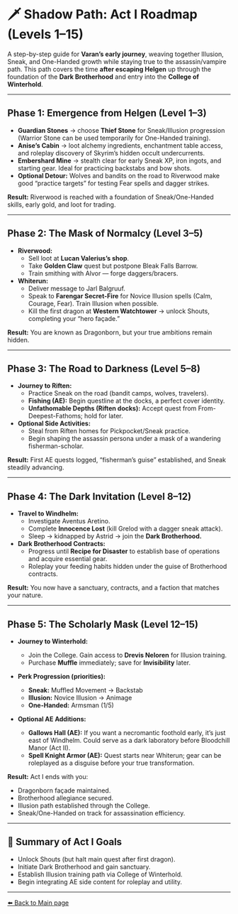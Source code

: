 # 🗡️ Shadow Path: Act I Roadmap (Levels 1–15)

A step-by-step guide for **Varan’s early journey**, weaving together Illusion, Sneak, and One-Handed growth while staying true to the assassin/vampire path. This path covers the time **after escaping Helgen** up through the foundation of the **Dark Brotherhood** and entry into the **College of Winterhold**.

---

## **Phase 1: Emergence from Helgen (Level 1–3)**

- **Guardian Stones** → choose **Thief Stone** for Sneak/Illusion progression (Warrior Stone can be used temporarily for One-Handed training).  
- **Anise’s Cabin** → loot alchemy ingredients, enchantment table access, and roleplay discovery of Skyrim’s hidden occult undercurrents.  
- **Embershard Mine** → stealth clear for early Sneak XP, iron ingots, and starting gear. Ideal for practicing backstabs and bow shots.  
- **Optional Detour:** Wolves and bandits on the road to Riverwood make good “practice targets” for testing Fear spells and dagger strikes.

**Result:** Riverwood is reached with a foundation of Sneak/One-Handed skills, early gold, and loot for trading.

---

## **Phase 2: The Mask of Normalcy (Level 3–5)**

- **Riverwood:**  
  - Sell loot at **Lucan Valerius’s shop**.  
  - Take **Golden Claw** quest but postpone Bleak Falls Barrow.  
  - Train smithing with Alvor — forge daggers/bracers.  
- **Whiterun:**  
  - Deliver message to Jarl Balgruuf.  
  - Speak to **Farengar Secret-Fire** for Novice Illusion spells (Calm, Courage, Fear). Train Illusion when possible.  
  - Kill the first dragon at **Western Watchtower** → unlock Shouts, completing your “hero façade.”  

**Result:** You are known as Dragonborn, but your true ambitions remain hidden.

---

## **Phase 3: The Road to Darkness (Level 5–8)**

- **Journey to Riften:**  
  - Practice Sneak on the road (bandit camps, wolves, travelers).  
  - **Fishing (AE):** Begin questline at the docks, a perfect cover identity.  
  - **Unfathomable Depths (Riften docks):** Accept quest from From-Deepest-Fathoms; hold for later.  
- **Optional Side Activities:**  
  - Steal from Riften homes for Pickpocket/Sneak practice.  
  - Begin shaping the assassin persona under a mask of a wandering fisherman-scholar.

**Result:** First AE quests logged, “fisherman’s guise” established, and Sneak steadily advancing.

---

## **Phase 4: The Dark Invitation (Level 8–12)**

- **Travel to Windhelm:**  
  - Investigate Aventus Aretino.  
  - Complete **Innocence Lost** (kill Grelod with a dagger sneak attack).  
  - Sleep → kidnapped by Astrid → join the **Dark Brotherhood.**  
- **Dark Brotherhood Contracts:**  
  - Progress until **Recipe for Disaster** to establish base of operations and acquire essential gear.  
  - Roleplay your feeding habits hidden under the guise of Brotherhood contracts.  

**Result:** You now have a sanctuary, contracts, and a faction that matches your nature.

---

## **Phase 5: The Scholarly Mask (Level 12–15)**

- **Journey to Winterhold:**  
  - Join the College. Gain access to **Drevis Neloren** for Illusion training.  
  - Purchase **Muffle** immediately; save for **Invisibility** later.  
- **Perk Progression (priorities):**  
  - **Sneak:** Muffled Movement → Backstab  
  - **Illusion:** Novice Illusion → Animage  
  - **One-Handed:** Armsman (1/5)  

- **Optional AE Additions:**  
  - **Gallows Hall (AE):** If you want a necromantic foothold early, it’s just east of Windhelm. Could serve as a dark laboratory before Bloodchill Manor (Act II).  
  - **Spell Knight Armor (AE):** Quest starts near Whiterun; gear can be roleplayed as a disguise before your true transformation.  

**Result:** Act I ends with you:  
- Dragonborn façade maintained.  
- Brotherhood allegiance secured.  
- Illusion path established through the College.  
- Sneak/One-Handed on track for assassination efficiency.  

---

## 📌 Summary of Act I Goals
- Unlock Shouts (but halt main quest after first dragon).  
- Initiate Dark Brotherhood and gain sanctuary.  
- Establish Illusion training path via College of Winterhold.  
- Begin integrating AE side content for roleplay and utility.  

---

[⬅️ Back to Main page](../README.md)

